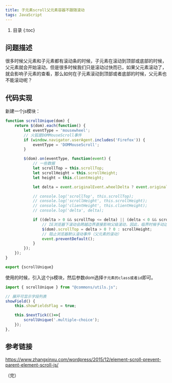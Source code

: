 ```yaml
---
title: 子元素scroll父元素容器不跟随滚动
tags: JavaScript
---
```


1. 目录
{:toc}


## 问题描述
很多时候父元素和子元素都有滚动条的时候，子元素在滚动到顶部或底部的时候，父元素就会开始滚动，但是很多时候我们只是滚动过快而已，如果父元素滚动了，就会影响子元素的查看，那么如何在子元素滚动到顶部或者底部的时候，父元素也不能滚动呢？

<!--more-->

## 代码实现

新建一个js模块：

```js
function scrollUnique(dom) {
    return $(dom).each(function() {
        let eventType = 'mousewheel';
        // 火狐是DOMMouseScroll事件
        if (window.navigator.userAgent.includes('Firefox')) {
            eventType = 'DOMMouseScroll';
        }

        $(dom).on(eventType, function(event) {
            // 一些数据
            let scrollTop = this.scrollTop;
            let scrollHeight = this.scrollHeight;
            let height = this.clientHeight;

            let delta = event.originalEvent.wheelDelta ? event.originalEvent.wheelDelta : -(event.originalEvent.detail || 0);  // 滚轮滚动一格的像素值，向上滚动为正值。

            // console.log('scrollTop', this.scrollTop);
            // console.log('scrollHeight', this.scrollHeight);
            // console.log('clientHeight', this.clientHeight);
            // console.log('delta', delta);

            if ((delta > 0 && scrollTop <= delta) || (delta < 0 && scrollHeight - height - scrollTop <= -1 * delta)) {
                // IE浏览器下滚动会跨越边界直接影响父级滚动，因此，临界时候手动边界滚动定位
                $(dom).scrollTop = delta > 0 ? 0 : scrollHeight;
                // 阻止浏览器默认滚动事件（父元素的滚动）
                event.preventDefault();
            }
        });
    });
}

export {scrollUnique}
```

使用的时候，引入这个js模块，然后参数dom选择`子元素的class或者id`即可。

```js
import { scrollUnique } from "@commons/utils.js";

// 展开可显示字段列表
showField() {
    this.showFieldsFlag = true;

    this.$nextTick(()=>{
        scrollUnique('.multiple-choice');
    });
},
```

## 参考链接
https://www.zhangxinxu.com/wordpress/2015/12/element-scroll-prevent-parent-element-scroll-js/




（完）



